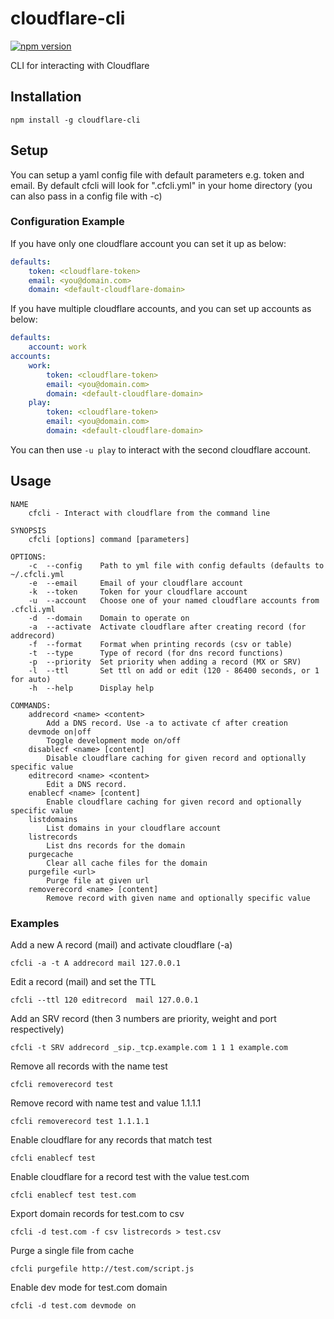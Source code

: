 cloudflare-cli
==============
[![npm version](https://badge.fury.io/js/cloudflare-cli.svg)](https://badge.fury.io/js/cloudflare-cli)

CLI for interacting with Cloudflare

## Installation
`npm install -g cloudflare-cli`

## Setup
You can setup a yaml config file with default parameters e.g. token and email.
By default cfcli will look for ".cfcli.yml" in your home directory (you can also pass in a config file with -c)

### Configuration Example
If you have only one cloudflare account you can set it up as below:

```yaml
defaults:
    token: <cloudflare-token>
    email: <you@domain.com>
    domain: <default-cloudflare-domain>
```

If you have multiple cloudflare accounts, and you can set up accounts as below:

```yaml
defaults:
    account: work
accounts:
    work:
        token: <cloudflare-token>
        email: <you@domain.com>
        domain: <default-cloudflare-domain>
    play:
        token: <cloudflare-token>
        email: <you@domain.com>
        domain: <default-cloudflare-domain>
```

You can then use `-u play` to interact with the second cloudflare account.

## Usage

```
NAME
    cfcli - Interact with cloudflare from the command line

SYNOPSIS
    cfcli [options] command [parameters]

OPTIONS:
    -c  --config    Path to yml file with config defaults (defaults to ~/.cfcli.yml
    -e  --email     Email of your cloudflare account
    -k  --token     Token for your cloudflare account
    -u  --account   Choose one of your named cloudflare accounts from .cfcli.yml
    -d  --domain    Domain to operate on
    -a  --activate  Activate cloudflare after creating record (for addrecord)
    -f  --format    Format when printing records (csv or table)
    -t  --type      Type of record (for dns record functions)
    -p  --priority  Set priority when adding a record (MX or SRV)
    -l  --ttl       Set ttl on add or edit (120 - 86400 seconds, or 1 for auto)
    -h  --help      Display help

COMMANDS:
    addrecord <name> <content>
        Add a DNS record. Use -a to activate cf after creation
    devmode on|off
        Toggle development mode on/off
    disablecf <name> [content]
        Disable cloudflare caching for given record and optionally specific value
    editrecord <name> <content>
        Edit a DNS record.
    enablecf <name> [content]
        Enable cloudflare caching for given record and optionally specific value
    listdomains
        List domains in your cloudflare account
    listrecords
        List dns records for the domain
    purgecache
        Clear all cache files for the domain
    purgefile <url>
        Purge file at given url
    removerecord <name> [content]
        Remove record with given name and optionally specific value
```

### Examples
Add a new A record (mail) and activate cloudflare (-a)
```
cfcli -a -t A addrecord mail 127.0.0.1
```

Edit a record (mail) and set the TTL
```
cfcli --ttl 120 editrecord  mail 127.0.0.1
```

Add an SRV record (then 3 numbers are priority, weight and port respectively)
```
cfcli -t SRV addrecord _sip._tcp.example.com 1 1 1 example.com
```

Remove all records with the name test
```
cfcli removerecord test
```

Remove record with name test and value 1.1.1.1
```
cfcli removerecord test 1.1.1.1
```
Enable cloudflare for any records that match test
```
cfcli enablecf test
```
Enable cloudflare for a record test with the value test.com
```
cfcli enablecf test test.com
```

Export domain records for test.com to csv
```
cfcli -d test.com -f csv listrecords > test.csv
```

Purge a single file from cache
```
cfcli purgefile http://test.com/script.js
```

Enable dev mode for test.com domain
```
cfcli -d test.com devmode on
```
